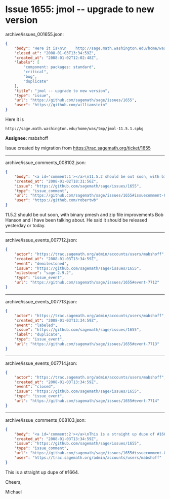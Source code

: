 # Issue 1655: jmol -- upgrade to new version

archive/issues_001655.json:
```json
{
    "body": "Here it is\n\n    http://sage.math.washington.edu/home/was/tmp/jmol-11.5.1.spkg\n\n**Assignee:** mabshoff\n\nIssue created by migration from https://trac.sagemath.org/ticket/1655\n\n",
    "closed_at": "2008-01-03T13:34:59Z",
    "created_at": "2008-01-02T12:02:48Z",
    "labels": [
        "component: packages: standard",
        "critical",
        "bug",
        "duplicate"
    ],
    "title": "jmol -- upgrade to new version",
    "type": "issue",
    "url": "https://github.com/sagemath/sage/issues/1655",
    "user": "https://github.com/williamstein"
}
```
Here it is

    http://sage.math.washington.edu/home/was/tmp/jmol-11.5.1.spkg

**Assignee:** mabshoff

Issue created by migration from https://trac.sagemath.org/ticket/1655





---

archive/issue_comments_008102.json:
```json
{
    "body": "<a id='comment:1'></a>\n11.5.2 should be out soon, with binary pmesh and zip file improvements Bob Hanson and I have been talking about. He said it should be released yesterday or today.",
    "created_at": "2008-01-02T18:31:56Z",
    "issue": "https://github.com/sagemath/sage/issues/1655",
    "type": "issue_comment",
    "url": "https://github.com/sagemath/sage/issues/1655#issuecomment-8102",
    "user": "https://github.com/robertwb"
}
```

<a id='comment:1'></a>
11.5.2 should be out soon, with binary pmesh and zip file improvements Bob Hanson and I have been talking about. He said it should be released yesterday or today.



---

archive/issue_events_007712.json:
```json
{
    "actor": "https://trac.sagemath.org/admin/accounts/users/mabshoff",
    "created_at": "2008-01-03T13:34:59Z",
    "event": "demilestoned",
    "issue": "https://github.com/sagemath/sage/issues/1655",
    "milestone": "sage-2.9.2",
    "type": "issue_event",
    "url": "https://github.com/sagemath/sage/issues/1655#event-7712"
}
```



---

archive/issue_events_007713.json:
```json
{
    "actor": "https://trac.sagemath.org/admin/accounts/users/mabshoff",
    "created_at": "2008-01-03T13:34:59Z",
    "event": "labeled",
    "issue": "https://github.com/sagemath/sage/issues/1655",
    "label": "duplicate",
    "type": "issue_event",
    "url": "https://github.com/sagemath/sage/issues/1655#event-7713"
}
```



---

archive/issue_events_007714.json:
```json
{
    "actor": "https://trac.sagemath.org/admin/accounts/users/mabshoff",
    "created_at": "2008-01-03T13:34:59Z",
    "event": "closed",
    "issue": "https://github.com/sagemath/sage/issues/1655",
    "type": "issue_event",
    "url": "https://github.com/sagemath/sage/issues/1655#event-7714"
}
```



---

archive/issue_comments_008103.json:
```json
{
    "body": "<a id='comment:2'></a>\nThis is a straight up dupe of #1664.\n\nCheers,\n\nMichael",
    "created_at": "2008-01-03T13:34:59Z",
    "issue": "https://github.com/sagemath/sage/issues/1655",
    "type": "issue_comment",
    "url": "https://github.com/sagemath/sage/issues/1655#issuecomment-8103",
    "user": "https://trac.sagemath.org/admin/accounts/users/mabshoff"
}
```

<a id='comment:2'></a>
This is a straight up dupe of #1664.

Cheers,

Michael

